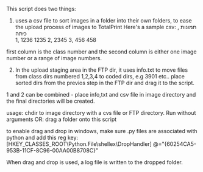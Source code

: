 
 This script does two things:
 1) uses a csv file to sort images in a folder into their own folders,
 to ease the upload process of images to TotalPrint
 Here's a sample csv:
 תמונות , כיתה  
 1,	1236 1235
 2,	2345
 3,	456 458

 first column is the class number and the second column is either one image number or
 a range of image numbers.


 2) In the upload staging area in the FTP dir, it uses info.txt to move files from class dirs
 numbered 1,2,3,4 to coded dirs, e.g 3901 etc..
 place sorted dirs from the previos step in the FTP dir and drag it to the script.

 1 and 2 can be combined - place info,txt and csv file in image directory and
 the final directories will be created.

 usage: chdir to image directory with a cvs file or FTP directory. Run without arguments
 OR: drag a folder onto this script

 to enable drag and drop in windows, make sure .py files are
 associated with python and add this reg key:
 [HKEY_CLASSES_ROOT\Python.File\shellex\DropHandler]
 @="{60254CA5-953B-11CF-8C96-00AA00B8708C}"

 When drag and drop is used, a log file is written to the dropped folder.

